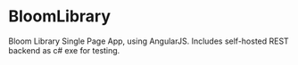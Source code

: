 BloomLibrary
============

Bloom Library Single Page App, using AngularJS. Includes self-hosted REST backend as c# exe for testing.
